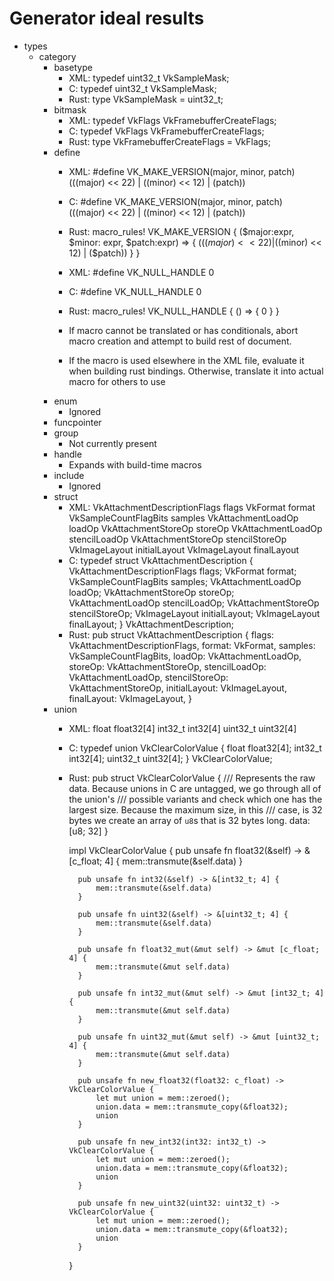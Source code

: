 # Generator ideal results

* types
    * category
        * basetype
            * XML: <type category="basetype">typedef <type>uint32_t</type> <name>VkSampleMask</name>;</type>
            * C: typedef uint32_t VkSampleMask;
            * Rust: type VkSampleMask = uint32_t;
        * bitmask
            * XML: <type category="bitmask">typedef <type>VkFlags</type> <name>VkFramebufferCreateFlags</name>;</type>
            * C: typedef VkFlags VkFramebufferCreateFlags;
            * Rust: type VkFramebufferCreateFlags = VkFlags;
        * define
            * XML: <type category="define">#define <name>VK_MAKE_VERSION</name>(major, minor, patch) \
                    (((major) &lt;&lt; 22) | ((minor) &lt;&lt; 12) | (patch))</type>
            * C: #define VK_MAKE_VERSION(major, minor, patch) \
                     (((major) << 22) | ((minor) << 12) | (patch))
            * Rust:
                macro_rules! VK_MAKE_VERSION {
                    ($major:expr, $minor: expr, $patch:expr) => {
                        ((($major) << 22) | (($minor) << 12) | ($patch))
                    }
                }

            * XML: <type category="define">#define <name>VK_NULL_HANDLE</name> 0</type>
            * C: #define VK_NULL_HANDLE 0
            * Rust:
                macro_rules! VK_NULL_HANDLE {
                    () => {
                        0
                    }
                }

            * If macro cannot be translated or has conditionals, abort macro creation and attempt to build rest of document.
            * If the macro is used elsewhere in the XML file, evaluate it when building rust bindings. Otherwise, translate it
              into actual macro for others to use
        * enum
            * Ignored
        * funcpointer
        * group
            * Not currently present
        * handle
            * Expands with build-time macros
        * include
            * Ignored
        * struct
            * XML: 
                <type category="struct" name="VkAttachmentDescription">
                    <member optional="true"><type>VkAttachmentDescriptionFlags</type> <name>flags</name></member>
                    <member><type>VkFormat</type>               <name>format</name></member>
                    <member><type>VkSampleCountFlagBits</type>  <name>samples</name></member>
                    <member><type>VkAttachmentLoadOp</type>     <name>loadOp</name></member>                         <!-- Load operation for color or depth data -->
                    <member><type>VkAttachmentStoreOp</type>    <name>storeOp</name></member>                        <!-- Store operation for color or depth data -->
                    <member><type>VkAttachmentLoadOp</type>     <name>stencilLoadOp</name></member>                  <!-- Load operation for stencil data -->
                    <member><type>VkAttachmentStoreOp</type>    <name>stencilStoreOp</name></member>                 <!-- Store operation for stencil data -->
                    <member><type>VkImageLayout</type>          <name>initialLayout</name></member>
                    <member><type>VkImageLayout</type>          <name>finalLayout</name></member>
                </type>
            * C:
                typedef struct VkAttachmentDescription {
                    VkAttachmentDescriptionFlags    flags;
                    VkFormat                        format;
                    VkSampleCountFlagBits           samples;
                    VkAttachmentLoadOp              loadOp;
                    VkAttachmentStoreOp             storeOp;
                    VkAttachmentLoadOp              stencilLoadOp;
                    VkAttachmentStoreOp             stencilStoreOp;
                    VkImageLayout                   initialLayout;
                    VkImageLayout                   finalLayout;
                } VkAttachmentDescription;
            * Rust:
                pub struct VkAttachmentDescription {
                    flags: VkAttachmentDescriptionFlags,
                    format: VkFormat,
                    samples: VkSampleCountFlagBits,
                    loadOp: VkAttachmentLoadOp,
                    storeOp: VkAttachmentStoreOp,
                    stencilLoadOp: VkAttachmentLoadOp,
                    stencilStoreOp: VkAttachmentStoreOp,
                    initialLayout: VkImageLayout,
                    finalLayout: VkImageLayout,
                }
        * union
            * XML:
                <type category="union" name="VkClearColorValue" comment="// Union allowing specification of floating point, integer, or unsigned integer color data. Actual union selected is based on image/attachment being cleared.">
                    <member><type>float</type>                  <name>float32</name>[4]</member>
                    <member><type>int32_t</type>                <name>int32</name>[4]</member>
                    <member><type>uint32_t</type>               <name>uint32</name>[4]</member>
                </type>
            * C:
                typedef union VkClearColorValue {
                    float       float32[4];
                    int32_t     int32[4];
                    uint32_t    uint32[4];
                } VkClearColorValue;
            * Rust:
                pub struct VkClearColorValue {
                    /// Represents the raw data. Because unions in C are untagged, we go through all of the union's
                    /// possible variants and check which one has the largest size. Because the maximum size, in this
                    /// case, is 32 bytes we create an array of `u8`s that is 32 bytes long.
                    data: [u8; 32]
                }

                impl VkClearColorValue {
                    pub unsafe fn float32(&self) -> &[c_float; 4] {
                        mem::transmute(&self.data)
                    }

                    pub unsafe fn int32(&self) -> &[int32_t; 4] {
                        mem::transmute(&self.data)
                    }

                    pub unsafe fn uint32(&self) -> &[uint32_t; 4] {
                        mem::transmute(&self.data)
                    }

                    pub unsafe fn float32_mut(&mut self) -> &mut [c_float; 4] {
                        mem::transmute(&mut self.data)
                    }

                    pub unsafe fn int32_mut(&mut self) -> &mut [int32_t; 4] {
                        mem::transmute(&mut self.data)
                    }

                    pub unsafe fn uint32_mut(&mut self) -> &mut [uint32_t; 4] {
                        mem::transmute(&mut self.data)
                    }

                    pub unsafe fn new_float32(float32: c_float) -> VkClearColorValue {
                        let mut union = mem::zeroed();
                        union.data = mem::transmute_copy(&float32);
                        union
                    }

                    pub unsafe fn new_int32(int32: int32_t) -> VkClearColorValue {
                        let mut union = mem::zeroed();
                        union.data = mem::transmute_copy(&float32);
                        union
                    }

                    pub unsafe fn new_uint32(uint32: uint32_t) -> VkClearColorValue {
                        let mut union = mem::zeroed();
                        union.data = mem::transmute_copy(&float32);
                        union
                    }
                }